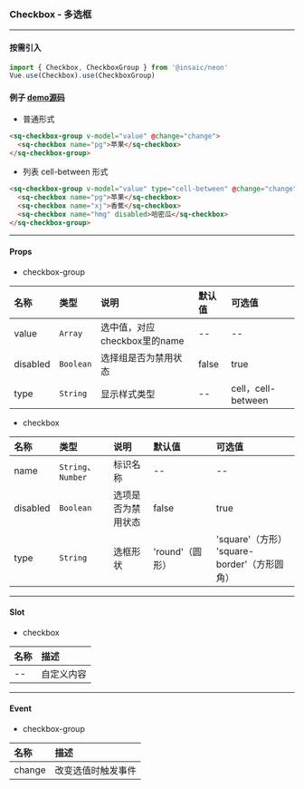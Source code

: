 ### Checkbox - 多选框
---
#### 按需引入

```js
import { Checkbox, CheckboxGroup } from '@insaic/neon'
Vue.use(Checkbox).use(CheckboxGroup)
```

#### 例子 [demo源码](https://github.com/insaic/neon/blob/dev/examples/routers/checkbox.vue)
- 普通形式

```html
<sq-checkbox-group v-model="value" @change="change">
  <sq-checkbox name="pg">苹果</sq-checkbox>
</sq-checkbox-group>
```
- 列表 cell-between 形式

```html
<sq-checkbox-group v-model="value" type="cell-between" @change="change">
  <sq-checkbox name="pg">苹果</sq-checkbox>
  <sq-checkbox name="xj">香蕉</sq-checkbox>
  <sq-checkbox name="hmg" disabled>哈密瓜</sq-checkbox>
</sq-checkbox-group>
```
---
#### Props
- checkbox-group

 名称      | 类型        | 说明                         | 默认值   | 可选值      
:--------  |:-----------|:-----------------------------|:------- |:-------
 value     | `Array`    | 选中值，对应checkbox里的name  | --       | --             
 disabled  | `Boolean`  | 选择组是否为禁用状态           | false    | true
 type      | `String`   | 显示样式类型                  | --       | cell，cell-between

- checkbox

 名称       | 类型                 | 说明              | 默认值          | 可选值
:--------   |:---------           |:---------         |:-------        |:-------
 name       | `String`、`Number`  | 标识名称           | --             | --          
 disabled   | `Boolean`           | 选项是否为禁用状态  | false          | true
 type | `String`            | 选框形状           | 'round'（圆形） | 'square'（方形）<br>'square-border'（方形圆角）

---

#### Slot
- checkbox

 名称 |  描述
:---- | :-------
 --   | 自定义内容

 ---
 #### Event
- checkbox-group

 名称   |  描述
:----   | :-------
 change | 改变选值时触发事件